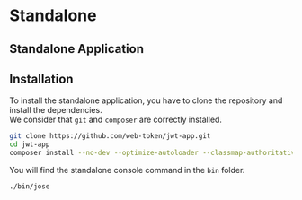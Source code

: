 # Standalone

## Standalone Application

## Installation

To install the standalone application, you have to clone the repository and install the dependencies.  
We consider that `git` and `composer` are correctly installed.

```bash
git clone https://github.com/web-token/jwt-app.git
cd jwt-app
composer install --no-dev --optimize-autoloader --classmap-authoritative
```

You will find the standalone console command in the `bin` folder.

```bash
./bin/jose
```

